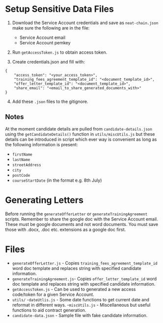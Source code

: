 # Setup Sensitive Data Files

1. Download the Service Account credentials and save as `neat-chain.json`
    make sure the following are in the file:
    - Service Account email
    - Service Account pemkey

2. Run `getAccessToken.js` to obtain access token.

3. Create credentials.json and fill with:

```
{
    "access_token": "<your_access_token>",
    "training_fees_agreement_template_id": "<document_template_id>",
    "offer_letter_template_id": "<document_template_id>",
    "share_email": "<email_to_share_generated_documents_with>"
}
```

4. Add these `.json` files to the gitignore.

## Notes
At the moment candidate details are pulled from `candidate-details.json` using the `getCandidateDetails()` function in `utils/miscUtils.js` but these details can be introduced in script which ever way is convenient as long as the following information is present:
- `firstName`
- `lastName`
- `streetAddress`
- `city`
- `postCode`
- `courseStartDate` (in the format e.g. 8th July)

# Generating Letters

Before running the `generateOfferLetter` or `generateTrainingAgreement` scripts. Remember to share the google doc with the Service Account email. These must be google documents and not word documents. You must save those with .docx, .doc etc. extensions as a google doc first.


# Files
- `generateOfferLetter.js` - Copies `training_fees_agreement_template_id` word doc template and replaces string with specified candidate information.
- `generateTrainingAgreement.js`- Copies `offer_letter_template_id` word doc template and replaces string with specified candidate information.
- `getAccessToken.js` - Can be used to generated a new access code/token for a given Service Account.
- `utils/`
    -`dateUtlis.js` - Some date functions to get current date and reformat in different ways.
    -`miscUtils.js` - Miscellaneous but useful functions to aid contract generation.
- `candidate-data.json` - Sample file with fake candidate information.
